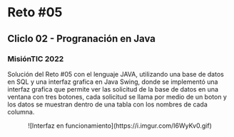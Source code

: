 # Reto #05
## Cliclo 02 - Progranación en Java
### MisiónTIC 2022
Solución del Reto #05 con el lenguaje JAVA, utilizando una base de datos en SQL y una interfaz grafica en Java Swing, donde se implementó una interfaz grafica que permite ver las solicitud de la base de datos en una ventana con tres botones, cada solicitud se llama por medio de un boton y los datos se muestran dentro de una tabla con los nombres de cada columna.<br>
<center>![Interfaz en funcionamiento](https://i.imgur.com/I6WyKv0.gif)</center>
